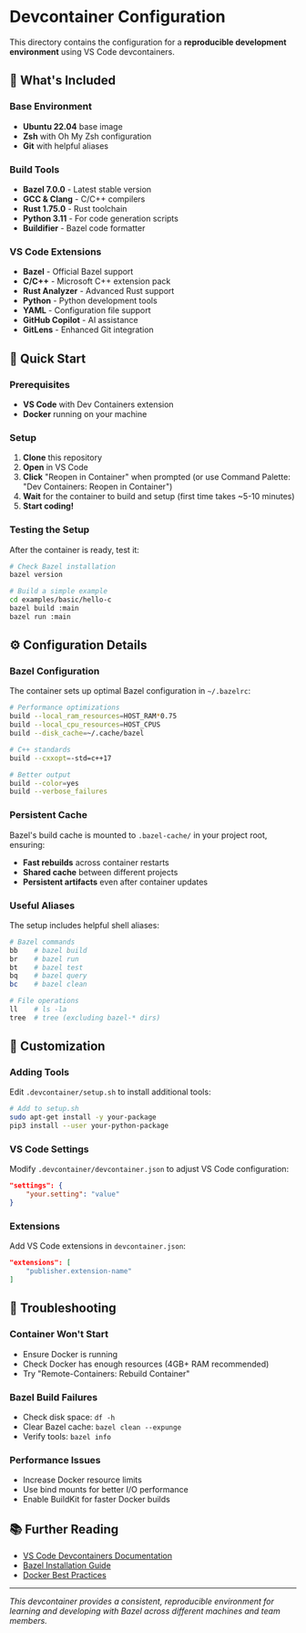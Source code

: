 # Devcontainer Configuration

This directory contains the configuration for a **reproducible development environment** using VS Code devcontainers.

## 🐳 What's Included

### Base Environment

- **Ubuntu 22.04** base image
- **Zsh** with Oh My Zsh configuration
- **Git** with helpful aliases

### Build Tools

- **Bazel 7.0.0** - Latest stable version
- **GCC & Clang** - C/C++ compilers
- **Rust 1.75.0** - Rust toolchain
- **Python 3.11** - For code generation scripts
- **Buildifier** - Bazel code formatter

### VS Code Extensions

- **Bazel** - Official Bazel support
- **C/C++** - Microsoft C++ extension pack
- **Rust Analyzer** - Advanced Rust support
- **Python** - Python development tools
- **YAML** - Configuration file support
- **GitHub Copilot** - AI assistance
- **GitLens** - Enhanced Git integration

## 🚀 Quick Start

### Prerequisites

- **VS Code** with Dev Containers extension
- **Docker** running on your machine

### Setup

1. **Clone** this repository
2. **Open** in VS Code  
3. **Click** "Reopen in Container" when prompted (or use Command Palette: "Dev Containers: Reopen in Container")
4. **Wait** for the container to build and setup (first time takes ~5-10 minutes)
5. **Start coding!**

### Testing the Setup

After the container is ready, test it:

```bash
# Check Bazel installation
bazel version

# Build a simple example
cd examples/basic/hello-c
bazel build :main
bazel run :main
```

## ⚙️ Configuration Details

### Bazel Configuration

The container sets up optimal Bazel configuration in `~/.bazelrc`:

```bash
# Performance optimizations
build --local_ram_resources=HOST_RAM*0.75
build --local_cpu_resources=HOST_CPUS
build --disk_cache=~/.cache/bazel

# C++ standards
build --cxxopt=-std=c++17

# Better output
build --color=yes
build --verbose_failures
```

### Persistent Cache

Bazel's build cache is mounted to `.bazel-cache/` in your project root, ensuring:

- **Fast rebuilds** across container restarts
- **Shared cache** between different projects
- **Persistent artifacts** even after container updates

### Useful Aliases

The setup includes helpful shell aliases:

```bash
# Bazel commands
bb    # bazel build
br    # bazel run
bt    # bazel test
bq    # bazel query
bc    # bazel clean

# File operations
ll    # ls -la
tree  # tree (excluding bazel-* dirs)
```

## 🔧 Customization

### Adding Tools

Edit `.devcontainer/setup.sh` to install additional tools:

```bash
# Add to setup.sh
sudo apt-get install -y your-package
pip3 install --user your-python-package
```

### VS Code Settings

Modify `.devcontainer/devcontainer.json` to adjust VS Code configuration:

```json
"settings": {
    "your.setting": "value"
}
```

### Extensions

Add VS Code extensions in `devcontainer.json`:

```json
"extensions": [
    "publisher.extension-name"
]
```

## 🐛 Troubleshooting

### Container Won't Start

- Ensure Docker is running
- Check Docker has enough resources (4GB+ RAM recommended)
- Try "Remote-Containers: Rebuild Container"

### Bazel Build Failures

- Check disk space: `df -h`
- Clear Bazel cache: `bazel clean --expunge`
- Verify tools: `bazel info`

### Performance Issues

- Increase Docker resource limits
- Use bind mounts for better I/O performance
- Enable BuildKit for faster Docker builds

## 📚 Further Reading

- [VS Code Devcontainers Documentation](https://code.visualstudio.com/docs/remote/containers)
- [Bazel Installation Guide](https://docs.bazel.build/install.html)
- [Docker Best Practices](https://docs.docker.com/develop/best-practices/)

---

*This devcontainer provides a consistent, reproducible environment for
learning and developing with Bazel across different machines and team members.*
